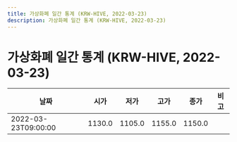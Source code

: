 ```yaml
---
title: 가상화폐 일간 통계 (KRW-HIVE, 2022-03-23)
description: 가상화폐 일간 통계 (KRW-HIVE, 2022-03-23)
---
```


가상화폐 일간 통계 (KRW-HIVE, 2022-03-23)
===

|날짜|시가|저가|고가|종가|비고|
|--|--|--|--|--|--|
|2022-03-23T09:00:00|1130.0|1105.0|1155.0|1150.0|    |
